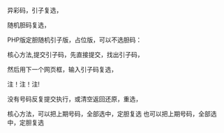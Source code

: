
异彩码，引子复选，

随机胆码复选，

PHP版定胆随机引子版，占位版，可以不选胆码：

核心方法,提交引子码，先直接提交，找出引子码，

然后用下一个网页框，输入引子码复选，


注！注！注!

没有号码反复提交执行，或清空返回还原，重选，


核心方法，可以把上期号码，全部选中，定胆复选
也可以把上期号码，全部选中，定胆复选







